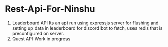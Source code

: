# Rest-Api-For-Ninshu

1. Leaderboard API
  Its an api run using expressjs server for flushing and setting up data in leaderboard for discord bot to fetch, uses redis that is preconfigured on server.
2. Quest API
  Work in progress
